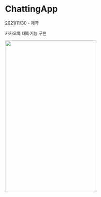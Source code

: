 # ChattingApp
2021/11/30 - 제작

카카오톡 대화기능 구현


<img src = "https://user-images.githubusercontent.com/80821441/144037935-a4a30bb0-3926-453a-a78f-29656187b528.png" width = "300" height = "500" />
